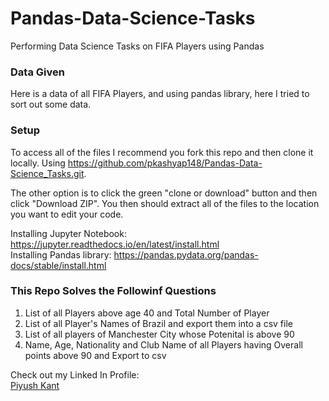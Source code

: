 # Pandas-Data-Science-Tasks
Performing Data Science Tasks on FIFA Players using Pandas 

### Data Given
Here is a data of all FIFA Players, and using pandas library, here I tried to sort out some data.

### Setup
To access all of the files I recommend you fork this repo and then clone it locally. Using https://github.com/pkashyap148/Pandas-Data-Science_Tasks.git.

The other option is to click the green "clone or download" button and then click "Download ZIP". You then should extract all of the files to the location you want to edit your code. 

Installing Jupyter Notebook: https://jupyter.readthedocs.io/en/latest/install.html <br/>
Installing Pandas library: https://pandas.pydata.org/pandas-docs/stable/install.html 

### This Repo Solves the Followinf Questions
1. List of all Players above age 40 and Total Number of Player
2. List of all Player's Names of Brazil and export them into a csv file
3. List of all players of Manchester City whose Potenital is above 90
4. Name, Age, Nationality and Club Name of all Players having Overall points above 90 and Export to csv


Check out my Linked In Profile: <br/>
[Piyush Kant](https://www.linkedin.com/in/piyush-kant-254a1b14a/)
